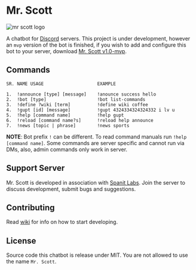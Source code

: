 # Mr. Scott

![mr scott logo](https://i.imgur.com/XfNjSIX.png)

A chatbot for [Discord](https://discordapp.com) servers. This project is under development, however an `mvp` version of the bot is finished, if you wish to add and configure this bot to your server, download [Mr. Scott v1.0-mvp](https://github.com/ap4gh/mr_scott/releases/tag/v1.0-mvp).

## Commands

```
SR. NAME USAGE                    EXAMPLE

1.  !announce [type] [message]    !anounce success hello
2.  !bot [type]                   !bot list-commands
3.  !define ?wiki [term]          !define wiki coffee
4.  !gupt [id] [message]          !gupt 4324334324324332 i lv u
5.  !help [command name]          !help gupt
6.  !reload [command name?s]      !reload help announce
7.  !news [topic | phrase]        !news sports
```

**NOTE**: Bot prefix `!` can be different. To read command manuals run `!help [command name]`. Some commands are server specific and cannot run via DMs, also, admin commands only work in server.

## Support Server

Mr. Scott is developed in association with [Spanit Labs](https://discord.gg/XnjpKkM). Join the server to discuss development, submit bugs and suggestions.

## Contributing

Read [wiki](https://github.com/ap4gh/mr_scott/wiki) for info on how to start developing.

## License

Source code this chatbot is release under MIT. You are not allowed to use the name `Mr. Scott`.
